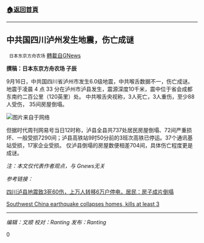###  [:house:返回首頁](https://github.com/ourhimalayas/txt)
---


## 中共国四川泸州发生地震，伤亡成谜
` 日本东京方舟农场` [轉載自GNews](https://gnews.org/zh-hans/1537323/)

**撰稿：日本东京方舟农场 子辰**

9月16日，中共国四川省泸州市发生6.0级地震，中共喉舌数据不一，伤亡成谜。
地震于凌晨 4 点 33 分在泸州市泸县发生，震源深度10千米，震中位于省会成都东南约二百公里（120英里）处。
中共喉舌央视称，3人死亡，3人重伤，至少88人受伤， 35间房屋倒塌。

![](https://assets.gnews.org/wp-content/uploads/2021/09/download-5.jpg)图片来自于网络

但据时代周刊网易号当日12时称，泸县全县共737处居民房屋倒塌、72间严重损坏、一般受损7290间；泸县高铁站9时50分前的3班次高铁已停运。37个通讯基站受损，17家企业受损。
仅泸县倒塌的房屋数便相差704间，具体伤亡程度更是成谜。

*注：本文仅代表作者观点，与 Gnews无关*

*参考链接：*

[四川泸县地震致3死60伤，上万人转移6万户停电，居民：房子成片倒塌](https://www.163.com/dy/article/GK11PA6J0519APGA.html)

[Southwest China earthquake collapses homes, kills at least 3](https://apnews.com/article/china-earthquakes-science--8596862605530e1bfab0f4de6c46c428)

* * *

*编辑：文顺 校对：Ranting 发布：Ranting*

0
